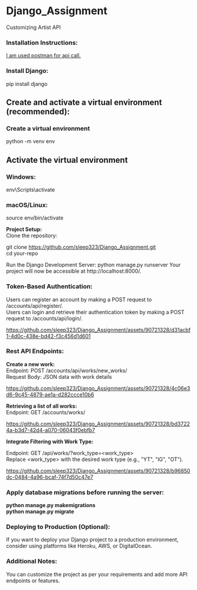 # Django_Assignment
Customizing Artist API

### Installation Instructions:  
[I am used postman for api call.](https://www.postman.com/downloads/)
  
### Install Django:
pip install django


## Create and activate a virtual environment (recommended):

### Create a virtual environment
python -m venv env

## Activate the virtual environment
### Windows:
env\Scripts\activate
  
### macOS/Linux:
source env/bin/activate


**Project Setup:**  
Clone the repository:

git clone https://github.com/sleep323/Django_Assignment.git  
cd your-repo

Run the Django Development Server:
python manage.py runserver
Your project will now be accessible at http://localhost:8000/.

### Token-Based Authentication:
Users can register an account by making a POST request to /accounts/api/register/.  
Users can login and retrieve their authentication token by making a POST request to /accounts/api/login/.

https://github.com/sleep323/Django_Assignment/assets/90721328/d31acbf1-4d0c-438e-bd42-f3c456d1d601



### Rest API Endpoints:  
**Create a new work:**  
Endpoint: POST /accounts/api/works/new_works/  
Request Body: JSON data with work details  

https://github.com/sleep323/Django_Assignment/assets/90721328/4c06e3d6-9c45-4879-ae1a-d282ccce10b6


**Retrieving a list of all works:**  
Endpoint: GET /accounts/works/

https://github.com/sleep323/Django_Assignment/assets/90721328/bd37224a-b3d7-42d4-a070-06043f0ebfb7



**Integrate Filtering with Work Type:**  

Endpoint:   GET /api/works/?work_type=<work_type>  
Replace <work_type> with the desired work type (e.g., "YT", "IG", "OT").   

https://github.com/sleep323/Django_Assignment/assets/90721328/b96850dc-0484-4a96-bcaf-74f7d50c47e7


### Apply database migrations before running the server:  
**python manage.py makemigrations  
python manage.py migrate**  


### Deploying to Production (Optional):  
If you want to deploy your Django project to a production environment, consider using platforms like Heroku, AWS, or DigitalOcean.  
### Additional Notes:  
You can customize the project as per your requirements and add more API endpoints or features.

